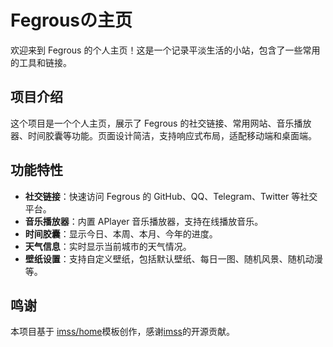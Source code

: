 # Fegrousの主页

欢迎来到 Fegrous 的个人主页！这是一个记录平淡生活的小站，包含了一些常用的工具和链接。

## 项目介绍

这个项目是一个个人主页，展示了 Fegrous 的社交链接、常用网站、音乐播放器、时间胶囊等功能。页面设计简洁，支持响应式布局，适配移动端和桌面端。

## 功能特性

- **社交链接**：快速访问 Fegrous 的 GitHub、QQ、Telegram、Twitter 等社交平台。
- **音乐播放器**：内置 APlayer 音乐播放器，支持在线播放音乐。
- **时间胶囊**：显示今日、本周、本月、今年的进度。
- **天气信息**：实时显示当前城市的天气情况。
- **壁纸设置**：支持自定义壁纸，包括默认壁纸、每日一图、随机风景、随机动漫等。

## 鸣谢

本项目基于 [imss/home](https://github.com/imsyy/home "参考模板")模板创作，感谢[imss](https://github.com/imsyy "模板作者")的开源贡献。
